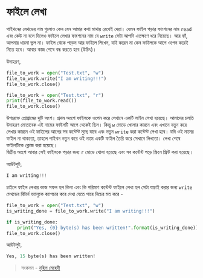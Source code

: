 # ফাইলে লেখা

পাইথনের মেথডের নাম গুলোও কেন যেন আমার কথা মাথায় রেখেই দেয়া। যেমন ফাইল পড়ার ফাংশনের নাম `read` এবং কেউ না বলে দিলেও ফাইলে লেখার ফাংশনের নাম যে `write` সেটা আপনি এতক্ষণে ধরে নিয়েছে। আর হ্যাঁ, আপনার ধারনা ভুল না। ফাইল থেকে পড়েন আর ফাইলে লিখেন, যাই করেন না কেন ফাইলকে আগে ওপেন করেই নিতে হবে। আবার কাজ শেষে বন্ধ করতে হবে \(উচিৎ\)।

উদাহরণ,

```python
file_to_work = open("Test.txt", "w")
file_to_work.write("I am writing!!!")
file_to_work.close()

file_to_work = open("Test.txt", "r")
print(file_to_work.read())
file_to_work.close()
```

উপরোক্ত প্রোগ্রামের দুটি অংশ। প্রথম অংশে ফাইলকে ওপেন করে সেখানে একটি লাইন লেখা হয়েছে। আমাদের চলতি উদাহরণ মোতাবেক এই নামের ফাইলটি আগে থেকেই ছিল। কিন্তু `w` মোডে খোলার কারনে এবং এখানে নতুন করে লেখার কারনে ওই ফাইলের আগের সব কন্টেন্ট মুছে যাবে এবং নতুন `write` করা কন্টেন্ট লেখা হবে। যদি ওই নামের ফাইল না থাকতো, তাহলে পাইথন নতুন করে ওই নামে একটি ফাইল তৈরি করে সেখানে লিখতো। লেখা শেষে ফাইলটিকে ক্লোজ করা হয়েছে।  
দ্বিতীয় অংশে আবার সেই ফাইলকে পড়ার জন্য `r` মোডে খোলা হয়েছে এবং সব কন্টেন্ট পড়ে স্ক্রিনে প্রিন্ট করা হয়েছে।

আউটপুট,

```python
I am writing!!!
```

চাইলে ফাইল লেখার কাজ সফল হল কিনা এবং কি পরিমাণ কন্টেন্ট ফাইলে লেখা হল সেটা যাচাই করার জন্য `write` মেথডের রিটার্ন ভ্যালুকে ক্যাপচার করে দেখা যেতে পারে নিচের মত করে -

```python
file_to_work = open("Test.txt", "w")
is_writing_done = file_to_work.write("I am writing!!!")

if is_writing_done:
    print("Yes, {0} byte(s) has been written!".format(is_writing_done))
file_to_work.close()
```

আউটপুট,

```python
Yes, 15 byte(s) has been written!
```

> সংকলন - [নুহিল মেহেদী](https://nuhil.net)

